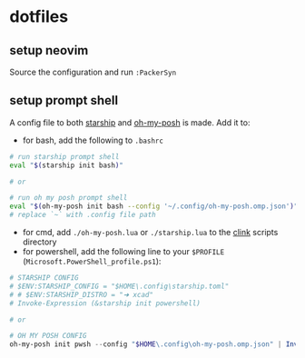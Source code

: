 # dotfiles

## setup neovim

Source the configuration and run `:PackerSyn`

## setup prompt shell

A config file to both [starship](https://starship.rs/installing) and [oh-my-posh](https://ohmyposh.dev/docs/) is made. Add it to:

- for bash, add the following to `.bashrc`

```bash
# run starship prompt shell
eval "$(starship init bash)"

# or

# run oh my posh prompt shell
eval "$(oh-my-posh init bash --config '~/.config/oh-my-posh.omp.json')"
# replace `~` with .config file path
```

- for cmd, add `./oh-my-posh.lua` or `./starship.lua` to the [clink](https://chrisant996.github.io/clink/clink.html) scripts directory
- for powershell, add the following line to your `$PROFILE` (`Microsoft.PowerShell_profile.ps1`):

```powershell
# STARSHIP CONFIG
# $ENV:STARSHIP_CONFIG = "$HOME\.config\starship.toml"
# # $ENV:STARSHIP_DISTRO = "➜ xcad"
# Invoke-Expression (&starship init powershell)

# or

# OH MY POSH CONFIG
oh-my-posh init pwsh --config "$HOME\.config\oh-my-posh.omp.json" | Invoke-Expression
```
